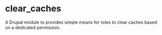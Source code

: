 # clear_caches
A Drupal module to provides simple means for roles to clear caches based on a dedicated permission.
